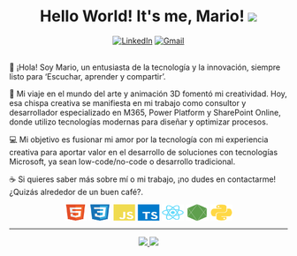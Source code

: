 <h1 align="center"> Hello World! It's me, Mario! <img height="40em" src="https://user-images.githubusercontent.com/119697744/222236823-6d72674d-a741-4eae-897f-3a394432de8a.png" /> </h1> 

<div id="social" align="center">
  <a href="https://www.linkedin.com/in/mariomeitin/" target="_blank" data-description="LinkedIn" data-fontawesome-unicode-icon="f08c" data-color="#0a66c2"><img src="https://img.shields.io/badge/-LinkedIn-%230077B5?style=for-the-badge&logo=linkedin&logoColor=white" alt="LinkedIn" target="_blank"></a>
  <a href="mailto:mario.meitin.alvarez@gmail.com" target="_blank" data-description="Mail" data-fontawesome-unicode-icon="f08c" data-color="#0a66c2"><img src="https://img.shields.io/badge/-Email-c14438?style=for-the-badge&logo=Gmail&logoColor=white&link=mailto:edu2andrade@gmail.com" alt="Gmail" target="_blank"></a>
</div>

<br>

👋 ¡Hola! Soy Mario, un entusiasta de la tecnología y la innovación, siempre listo para ‘Escuchar, aprender y compartir’.

🎨 Mi viaje en el mundo del arte y animación 3D fomentó mi creatividad. Hoy, esa chispa creativa se manifiesta en mi trabajo como consultor y desarrollador especializado en M365, Power Platform y SharePoint Online, donde utilizo tecnologías modernas para diseñar y optimizar procesos.

💻 Mi objetivo es fusionar mi amor por la tecnología con mi experiencia creativa para aportar valor en el desarrollo de soluciones con tecnologías Microsoft, ya sean low-code/no-code o desarrollo tradicional.

☕️ Si quieres saber más sobre mí o mi trabajo, ¡no dudes en contactarme! ¿Quizás alrededor de un buen café?.

<div align="center">
  <img align="center" alt="HTML" title="HTML 5" height="30" width="40" src="https://raw.githubusercontent.com/devicons/devicon/master/icons/html5/html5-original.svg">
  <img align="center" alt="CSS" title="CSS 3" height="30" width="40" src="https://raw.githubusercontent.com/devicons/devicon/master/icons/css3/css3-original.svg">
  <img align="center" alt="JavaScript" title="JavaScript" height="30" width="40" src="https://raw.githubusercontent.com/devicons/devicon/master/icons/javascript/javascript-plain.svg">
  <img align="center" alt="TypeScript" title="TypeScript" height="30" width="40" src="https://raw.githubusercontent.com/devicons/devicon/master/icons/typescript/typescript-plain.svg">
  <img align="center" alt="React" title="React" height="30" width="40" src="https://raw.githubusercontent.com/devicons/devicon/master/icons/react/react-original.svg">
  <img align="center" alt="NodeJS" title="NodeJS" height="30" width="40" src="https://raw.githubusercontent.com/devicons/devicon/master/icons/nodejs/nodejs-plain.svg">
  <img align="center" alt="Python" title="Python" height="30" width="40" src="https://raw.githubusercontent.com/devicons/devicon/master/icons/python/python-plain.svg">
</div>

---

<div align="center">
  <a href="https://github.com/mmeitin" onmouseover="this.style.textDecoration='none'">
    <img height="180em" src="https://github-readme-stats-git-masterrstaa-rickstaa.vercel.app/api?username=mmeitin&show_icons=true&theme=omni&include_all_commits=true&count_private=true" />
    <img height="180em" src="https://github-readme-stats-git-masterrstaa-rickstaa.vercel.app/api/top-langs/?username=mmeitin&layout=compact&langs_count=4&theme=omni" />
  </a>  
</div> 
